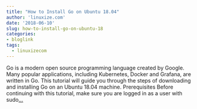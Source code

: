 ```yaml
---
title: "How to Install Go on Ubuntu 18.04"
author: 'linuxize.com'
date: '2018-06-10'
slug: how-to-install-go-on-ubuntu-18
categories:
- bloglink
tags:
  - linuxizecom
---
```


Go is a modern open source programming language created by Google. Many popular applications, including Kubernetes, Docker and Grafana, are written in Go. This tutorial will guide you through the steps of downloading and installing Go on an Ubuntu 18.04 machine. Prerequisites Before continuing with this tutorial, make sure you are logged in as a user with sudo[... <i class="fas fa-external-link-alt"></i>](https://linuxize.com/post/how-to-install-go-on-ubuntu-18-04/)

